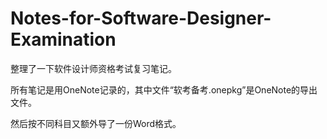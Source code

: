 # Notes-for-Software-Designer-Examination
整理了一下软件设计师资格考试复习笔记。

所有笔记是用OneNote记录的，其中文件“软考备考.onepkg”是OneNote的导出文件。

然后按不同科目又额外导了一份Word格式。